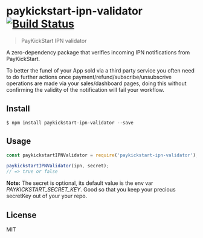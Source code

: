 # paykickstart-ipn-validator [![Build Status](https://travis-ci.com/dassiorleando/paykickstart-ipn-validator.svg?branch=master)](https://travis-ci.com/dassiorleando/paykickstart-ipn-validator)

> PayKickStart IPN validator

A zero-dependency package that verifies incoming IPN notifications from PayKickStart.

To better the funel of your App sold via a third party service you often need to do further actions once payment/refund/subscribe/unsubscrive operations are made via your sales/dashboard pages, doing this without confirming the validity of the notification will fail your workflow.


## Install

```
$ npm install paykickstart-ipn-validator --save
```


## Usage

```js
const paykickstartIPNValidator = require('paykickstart-ipn-validator');

paykickstartIPNValidator(ipn, secret);
// => true or false
```

**Note:** The secret is optional, its default value is the env var *PAYKICKSTART_SECRET_KEY*. Good so that you keep your precious secretKey out of your your repo.

## License
MIT
